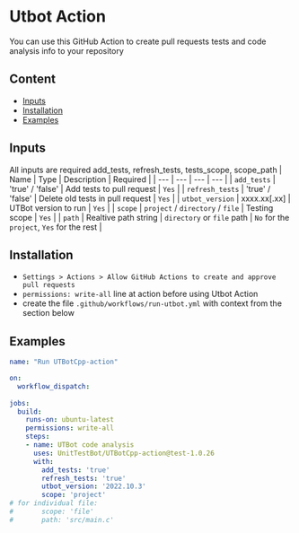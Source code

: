 # Utbot Action

You can use this GitHub Action to create pull requests tests and code analysis info to your repository

## Content

- [Inputs](#inputs)
- [Installation](#installation)
- [Examples](#examples)

## Inputs

All inputs are required
add_tests, refresh_tests, tests_scope, scope_path
| Name | Type | Description | Required |
| --- | --- | --- | --- |
| `add_tests` | 'true' / 'false' | Add tests to pull request  | `Yes` |
| `refresh_tests` | 'true' / 'false' | Delete old tests in pull request | `Yes` |
| `utbot_version` | xxxx.xx[.xx] | UTBot version to run  | `Yes` |
| `scope` |  `project` / `directory` / `file` | Testing scope | `Yes` |
| `path` | Realtive path string | `directory` or `file` path | `No` for the `project`, `Yes` for the rest |

## Installation

* `Settings > Actions > Allow GitHub Actions to create and approve pull requests`
* `permissions: write-all` line at action before using Utbot Action
* create the file `.github/workflows/run-utbot.yml` with context from the section below


## Examples

```yml
name: "Run UTBotCpp-action"

on:
  workflow_dispatch:
    
jobs:
  build:
    runs-on: ubuntu-latest
    permissions: write-all
    steps:
    - name: UTBot code analysis
      uses: UnitTestBot/UTBotCpp-action@test-1.0.26
      with:
        add_tests: 'true'
        refresh_tests: 'true'
        utbot_version: '2022.10.3'
        scope: 'project'
# for individual file:
#       scope: 'file'
#       path: 'src/main.c'
```
